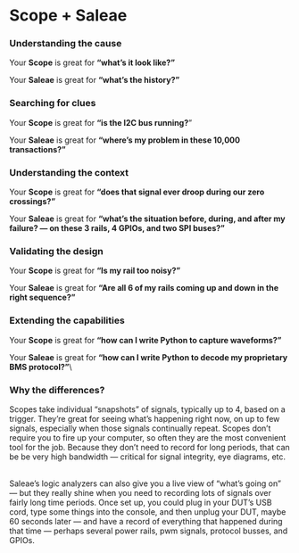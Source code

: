 # Scope + Saleae

### Understanding the cause

Your **Scope** is great for **“what’s it look like?”**

Your **Saleae** is great for **“what’s the history?”**

### Searching for clues

Your **Scope** is great for **“is the I2C bus running?**”

Your **Saleae** is great for **“where’s my problem in these 10,000 transactions?”**

### Understanding the context

Your **Scope** is great for **“does that signal ever droop during our zero crossings?”**

Your **Saleae** is great for **“what’s the situation before, during, and after my failure? — on these 3 rails, 4 GPIOs, and two SPI buses?”**

### Validating the design

Your **Scope** is great for **“Is my rail too noisy?”**

Your **Saleae** is great for **“Are all 6 of my rails coming up and down in the right sequence?”**

### Extending the capabilities

Your **Scope** is great for **“how can I write Python to capture waveforms?”**

Your **Saleae** is great for **“how can I write Python to decode my proprietary BMS protocol?”**\


### Why the differences?

Scopes take individual “snapshots” of signals, typically up to 4, based on a trigger.  They’re great for seeing what’s happening right now, on up to few signals, especially when those signals continually repeat.  Scopes don’t require you to fire up your computer, so often they are the most convenient tool for the job.  Because they don’t need to record for long periods, that can be be very high bandwidth — critical for signal integrity, eye diagrams, etc. &#x20;

\
Saleae’s logic analyzers can also give you a live view of “what’s going on” — but they really shine when you need to recording lots of signals over fairly long time periods.   Once set up, you could plug in your DUT’s USB cord, type some things into the console,  and then unplug your DUT, maybe 60 seconds later — and have a record of everything that happened during that time —  perhaps several power rails, pwm signals, protocol busses, and GPIOs. &#x20;
